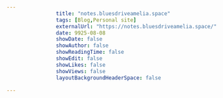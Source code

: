 ---
                title: "notes.bluesdriveamelia.space"
                tags: [Blog,Personal site]
                externalUrl: "https://notes.bluesdriveamelia.space/"
                date: 9925-08-08
                showDate: false
                showAuthor: false
                showReadingTime: false
                showEdit: false
                showLikes: false
                showViews: false
                layoutBackgroundHeaderSpace: false
                ---
